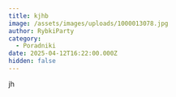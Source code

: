 ```yaml
---
title: kjhb
image: /assets/images/uploads/1000013078.jpg
author: RybkiParty
category:
  - Poradniki
date: 2025-04-12T16:22:00.000Z
hidden: false
---
```

jh
